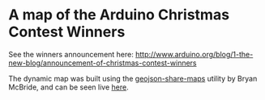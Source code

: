 # A map of the Arduino Christmas Contest Winners

See the winners announcement here: http://www.arduino.org/blog/1-the-new-blog/announcement-of-christmas-contest-winners

The dynamic map was built using the [geojson-share-maps](https://github.com/bmcbride/geojson-share-maps) utility by Bryan McBride, and can be seen live [here](http://bmcbride.github.io/geojson-share-maps/?src=https://raw.githubusercontent.com/gacarrillor/arduino_winners_map/master/georreferenced.json&fields=name,city&title=Arduino%20Christmas%20Contest%20Winners&title_field=name&attribution=Original%20data:Arduino.org,%20Map%20by%20Germ%C3%A1n%20Carrillo&cluster=true&logo=http://www.arduino.org/images/marchio_arduino.jpg).
